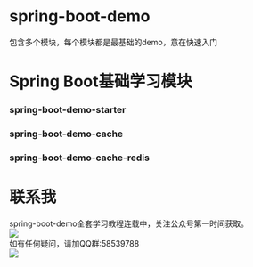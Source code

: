 # spring-boot-demo
包含多个模块，每个模块都是最基础的demo，意在快速入门
# Spring Boot基础学习模块
### spring-boot-demo-starter
### spring-boot-demo-cache<br>
### spring-boot-demo-cache-redis

# 联系我
spring-boot-demo全套学习教程连载中，关注公众号第一时间获取。<br>
![](https://github.com/rancho00/spring-boot-demo/blob/master/document/resource/8cm.jpg)<br>
如有任何疑问，请加QQ群:58539788<br>
![](https://github.com/rancho00/spring-boot-demo/blob/master/document/resource/qqgroup.png)<br>

